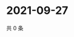 # 2021-09-27

共 0 条

<!-- BEGIN WEIBO -->
<!-- 最后更新时间 Mon Sep 27 2021 20:22:20 GMT+0800 (China Standard Time) -->

<!-- END WEIBO -->
